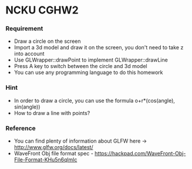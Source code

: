 # NCKU CGHW2

### Requirement
  - Draw a circle on the screen
  - Import a 3d model and draw it on the screen, you don't need to take z into account
  - Use GLWrapper::drawPoint to implement GLWrapper::drawLine
  - Press A key to switch between the circle and 3d model
  - You can use any programming language to do this homework

### Hint
   - In order to draw a circle, you can use the formula o+r*(cos(angle), sin(angle))
   - How to draw a line with points?

### Reference
  - You can find plenty of information about GLFW here -> http://www.glfw.org/docs/latest/
  - WaveFront Obj file format spec - https://hackpad.com/WaveFront-Obj-File-Format-KHu5n6qlmlc